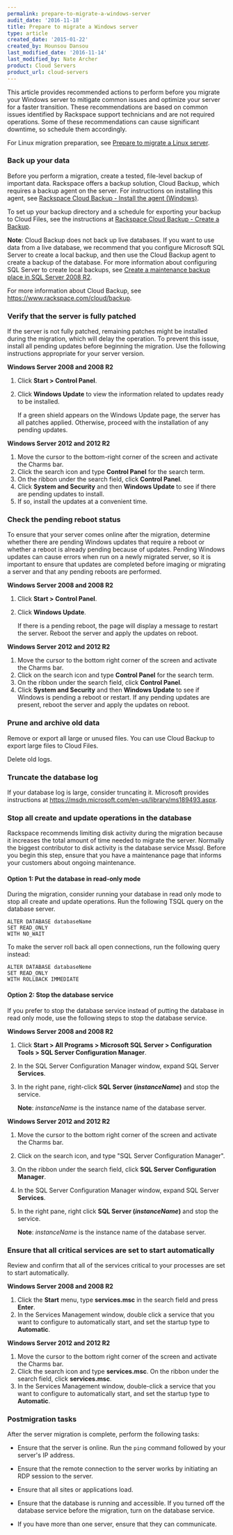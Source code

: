 ```yaml
---
permalink: prepare-to-migrate-a-windows-server
audit_date: '2016-11-18'
title: Prepare to migrate a Windows server
type: article
created_date: '2015-01-22'
created_by: Hounsou Dansou
last_modified_date: '2016-11-14'
last_modified_by: Nate Archer
product: Cloud Servers
product_url: cloud-servers
---
```


This article provides recommended actions to perform before
you migrate your Windows server to mitigate common issues and optimize
your server for a faster transition. These recommendations are based on
common issues identified by Rackspace support technicians and are not required
operations. Some of these recommendations can cause significant
downtime, so schedule them accordingly.

For Linux migration preparation, see [Prepare to migrate a Linux server](/support/how-to/prepare-to-migrate-a-linux-server).

### Back up your data

Before you perform a migration, create a tested, file-level backup of
important data. Rackspace offers a backup solution, Cloud Backup, which
requires a backup agent on the server. For instructions
on installing this agent, see [Rackspace Cloud Backup - Install the agent (Windows)](/support/how-to/rackspace-cloud-backup-install-the-agent-on-windows-by-using-silent-installation/).

To set up your backup directory and a schedule for exporting your backup
to Cloud Files, see the instructions at [Rackspace Cloud Backup - Create a Backup](/support/how-to/rackspace-cloud-backup-create-a-backup).

**Note**: Cloud Backup does not back up live databases. If you want to use data from a live database, we recommend that you configure Microsoft SQL Server to create a local backup, and then use the Cloud Backup agent to create a backup of the database. For
more information about configuring SQL Server to create local backups, see [Create a maintenance backup place in SQL Server 2008 R2](/support/how-to/create-a-maintenance-backup-plan-in-sql-server-2008-r2-using-the-wizard).

For more information about Cloud Backup, see <https://www.rackspace.com/cloud/backup>.

### Verify that the server is fully patched

If the server is not fully patched,
remaining patches might be installed during the migration, which will delay the operation.
To prevent this issue, install all pending updates before beginning the
migration. Use the following instructions appropriate for your server
version.

**Windows Server 2008 and 2008 R2**

1.  Click **Start > Control Panel**.
2.  Click **Windows Update** to view the information related to updates
    ready to be installed.

    If a green shield appears on the Windows Update page, the server
    has all patches applied. Otherwise, proceed with the installation of any pending updates.

**Windows Server 2012 and 2012 R2**

1.  Move the cursor to the bottom-right corner of the screen and
    activate the Charms bar.
2.  Click the search icon and type **Control Panel** for the
    search term.
3.  On the ribbon under the search field, click **Control Panel**.
4.  Click **System and Security** and then **Windows Update** to see if
    there are pending updates to install.
5.  If so, install the updates at a convenient time.

### Check the pending reboot status

To ensure that your server comes online after the migration, determine whether there
are pending Windows updates that require a reboot or whether a reboot is already
pending because of updates. Pending Windows updates can cause errors when run on a
newly migrated server, so it is important to ensure that updates are completed before
imaging or migrating a server and that any pending reboots are performed.

**Windows Server 2008 and 2008 R2**

1.  Click **Start > Control Panel**.
2.  Click **Windows Update**.

    If there is a pending reboot, the page will display a message to
    restart the server. Reboot the server and apply the updates
    on reboot.

**Windows Server 2012 and 2012 R2**

1.  Move the cursor to the bottom right corner of the screen and
    activate the Charms bar.
2.  Click on the search icon and type **Control Panel** for the
    search term.
3.  On the ribbon under the search field, click **Control Panel**.
4.  Click **System and Security** and then **Windows Update** to see if
    Windows is pending a reboot or restart.
    If any pending updates are present, reboot the server and apply the
    updates on reboot.

### Prune and archive old data

Remove or export all large or unused files. You can use Cloud Backup to
export large files to Cloud Files.

Delete old logs.

### Truncate the database log

If your database log is large, consider truncating it. Microsoft
provides instructions at
<https://msdn.microsoft.com/en-us/library/ms189493.aspx>.

### Stop all create and update operations in the database

Rackspace recommends limiting disk activity during the migration because it increases
the total amount of time needed to migrate the server. Normally the biggest contributor
to disk activity is the database service Mssql. Before you begin this step, ensure that you
have a maintenance page that informs your customers about ongoing maintenance.

#### Option 1: Put the database in read-only mode

During the migration, consider running your database in read
only mode to stop all create and update operations. Run the following TSQL query
on the database server.

    ALTER DATABASE databaseName
    SET READ_ONLY
    WITH NO_WAIT

To make the server roll back all open connections, run the
following query instead:

    ALTER DATABASE databaseNeme
    SET READ_ONLY
    WITH ROLLBACK IMMEDIATE

#### Option 2: Stop the database service

If you prefer to stop the database service instead of putting the
database in read only mode, use the following steps to stop the database
service.

**Windows Server 2008 and 2008 R2**

1.  Click **Start > All Programs > Microsoft SQL
    Server > Configuration Tools > SQL Server Configuration
    Manager**.
2.  In the SQL Server Configuration Manager window, expand SQL
    Server **Services**.
3.  In the right pane, right-click **SQL Server (*instanceName*)** and
    stop the service.

    **Note**: *instanceName* is the instance name of the database server.

**Windows Server 2012 and 2012 R2**

1.  Move the cursor  to the bottom right corner of the screen and
    activate the Charms bar.
2.  Click on the search icon, and type "SQL Server
    Configuration Manager".
3.  On the ribbon under the search field, click **SQL Server
    Configuration Manager**.
4.  In the SQL Server Configuration Manager window, expand SQL Server
    **Services**.
5.  In the right pane, right click **SQL Server (*instanceName*)** and
    stop the service.

    **Note**: *instanceName* is the instance name of the database server.

### Ensure that all critical services are set to start automatically

Review and confirm that all of the services critical to your processes
are set to start automatically.

**Windows Server 2008 and 2008 R2**

1.  Click the **Start** menu, type **services.msc** in the search field
    and press **Enter**.
2.  In the Services Management window, double click a service that
    you want to configure to automatically start, and set the startup
    type to **Automatic**.

**Windows Server 2012 and 2012 R2**

1.  Move the cursor to the bottom right corner of the screen and
    activate the Charms bar.
2.  Click the search icon and type **services.msc**. On the ribbon under
    the search field, click **services.msc**.
3. In the Services Management window, double-click a service that you want to configure to automatically start, and set the startup type to **Automatic**.

### Postmigration tasks

After the server migration is complete, perform the following tasks:

- Ensure that the server is online. Run the `ping` command followed by your server's IP address.

- Ensure that the remote connection to the server works by initiating an RDP session to the server.
- Ensure that all sites or applications load.

- Ensure that the database is running and accessible. If you turned off the database service before the migration, turn on the database service.

- If you have more than one server, ensure that they can communicate.
